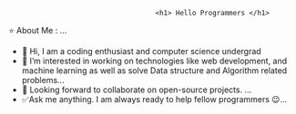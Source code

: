                                  		<h1> Hello Programmers </h1>

⭐ About Me : 
...
- 👋 Hi, I am a coding enthusiast and computer science undergrad
- 👀 I’m interested in working on technologies like  web development, and machine learning as well as solve Data structure and Algorithm related problems...
- 💞️ Looking forward to collaborate on open-source projects. ...
- ✅Ask me anything. I am always ready to help fellow programmers 😉...

<!---
Vengeance2001/Vengeance2001 is a ✨ special ✨ repository because its `README.md` (this file) appears on your GitHub profile.
You can click the Preview link to take a look at your changes.
--->
